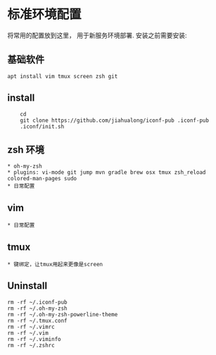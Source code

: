 # 标准环境配置

将常用的配置放到这里， 用于新服务环境部署.
安装之前需要安装:

## 基础软件

```shell
apt install vim tmux screen zsh git
```

## install  

```shell
    cd 
    git clone https://github.com/jiahualong/iconf-pub .iconf-pub
    .iconf/init.sh
```

## zsh 环境

    * oh-my-zsh
    * plugins: vi-mode git jump mvn gradle brew osx tmux zsh_reload colored-man-pages sudo
    * 日常配置

## vim

    * 日常配置
    
## tmux 
    * 键绑定，让tmux用起来更像是screen 


## Uninstall 

```shell
rm -rf ~/.iconf-pub
rm -rf ~/.oh-my-zsh
rm -rf ~/.oh-my-zsh-powerline-theme
rm -rf ~/.tmux.conf
rm -rf ~/.vimrc
rm -rf ~/.vim
rm -rf ~/.viminfo
rm -rf ~/.zshrc
```





